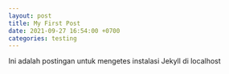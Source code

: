 ```yaml
---
layout: post
title: My First Post
date: 2021-09-27 16:54:00 +0700
categories: testing
---
```

Ini adalah postingan untuk mengetes instalasi Jekyll di localhost
